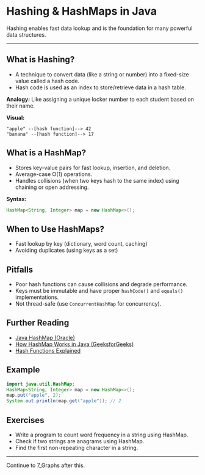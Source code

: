 # Hashing & HashMaps in Java

Hashing enables fast data lookup and is the foundation for many powerful data structures.

---

## What is Hashing?
- A technique to convert data (like a string or number) into a fixed-size value called a hash code.
- Hash code is used as an index to store/retrieve data in a hash table.

**Analogy:** Like assigning a unique locker number to each student based on their name.

**Visual:**
```
"apple" --[hash function]--> 42
"banana" --[hash function]--> 17
```

## What is a HashMap?
- Stores key-value pairs for fast lookup, insertion, and deletion.
- Average-case O(1) operations.
- Handles collisions (when two keys hash to the same index) using chaining or open addressing.

**Syntax:**
```java
HashMap<String, Integer> map = new HashMap<>();
```

## When to Use HashMaps?
- Fast lookup by key (dictionary, word count, caching)
- Avoiding duplicates (using keys as a set)

## Pitfalls
- Poor hash functions can cause collisions and degrade performance.
- Keys must be immutable and have proper `hashCode()` and `equals()` implementations.
- Not thread-safe (use `ConcurrentHashMap` for concurrency).

## Further Reading
- [Java HashMap (Oracle)](https://docs.oracle.com/javase/8/docs/api/java/util/HashMap.html)
- [How HashMap Works in Java (GeeksforGeeks)](https://www.geeksforgeeks.org/how-hashmap-works-in-java/)
- [Hash Functions Explained](https://www.geeksforgeeks.org/hashing-data-structure/)

## Example
```java
import java.util.HashMap;
HashMap<String, Integer> map = new HashMap<>();
map.put("apple", 2);
System.out.println(map.get("apple")); // 2
```

## Exercises
- Write a program to count word frequency in a string using HashMap.
- Check if two strings are anagrams using HashMap.
- Find the first non-repeating character in a string.

---

Continue to 7_Graphs after this.
